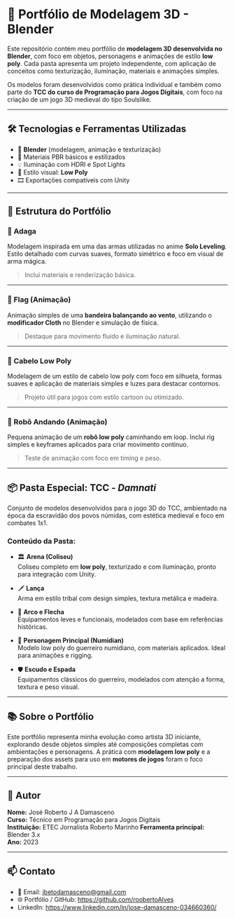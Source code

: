 # 🧱 Portfólio de Modelagem 3D - Blender

Este repositório contém meu portfólio de **modelagem 3D desenvolvida no Blender**, com foco em objetos, personagens e animações de estilo **low poly**. Cada pasta apresenta um projeto independente, com aplicação de conceitos como texturização, iluminação, materiais e animações simples.

Os modelos foram desenvolvidos como prática individual e também como parte do **TCC do curso de Programação para Jogos Digitais**, com foco na criação de um jogo 3D medieval do tipo Soulslike.

---

## 🛠️ Tecnologias e Ferramentas Utilizadas

- 🧊 **Blender** (modelagem, animação e texturização)
- 🎨 Materiais PBR básicos e estilizados
- 💡 Iluminação com HDRI e Spot Lights
- 🧱 Estilo visual: **Low Poly**
- 🎞️ Exportações compatíveis com Unity

---

## 📁 Estrutura do Portfólio

### 🔹 Adaga  
Modelagem inspirada em uma das armas utilizadas no anime **Solo Leveling**. Estilo detalhado com curvas suaves, formato simétrico e foco em visual de arma mágica.  
> Inclui materiais e renderização básica.

---

### 🔹 Flag (Animação)  
Animação simples de uma **bandeira balançando ao vento**, utilizando o **modificador Cloth** no Blender e simulação de física.  
> Destaque para movimento fluido e iluminação natural.

---

### 🔹 Cabelo Low Poly  
Modelagem de um estilo de cabelo low poly com foco em silhueta, formas suaves e aplicação de materiais simples e luzes para destacar contornos.  
> Projeto útil para jogos com estilo cartoon ou otimizado.

---

### 🔹 Robô Andando (Animação)  
Pequena animação de um **robô low poly** caminhando em loop. Inclui rig simples e keyframes aplicados para criar movimento contínuo.  
> Teste de animação com foco em timing e peso.

---

## 📦 Pasta Especial: TCC - *Damnati*

Conjunto de modelos desenvolvidos para o jogo 3D do TCC, ambientado na época da escravidão dos povos númidas, com estética medieval e foco em combates 1x1.

### Conteúdo da Pasta:

- 🏛️ **Arena (Coliseu)**  
  Coliseu completo em **low poly**, texturizado e com iluminação, pronto para integração com Unity.  

- 🗡️ **Lança**  
  Arma em estilo tribal com design simples, textura metálica e madeira.  

- 🏹 **Arco e Flecha**  
  Equipamentos leves e funcionais, modelados com base em referências históricas.  

- 👤 **Personagem Principal (Numidian)**  
  Modelo low poly do guerreiro numidiano, com materiais aplicados. Ideal para animações e rigging.  

- 🛡️ **Escudo e Espada**  
  Equipamentos clássicos do guerreiro, modelados com atenção a forma, textura e peso visual.

---

## 📚 Sobre o Portfólio

Este portfólio representa minha evolução como artista 3D iniciante, explorando desde objetos simples até composições completas com ambientações e personagens. A prática com **modelagem low poly** e a preparação dos assets para uso em **motores de jogos** foram o foco principal deste trabalho.

---

## 👤 Autor

**Nome:** José Roberto J A Damasceno  
**Curso:** Técnico em Programação para Jogos Digitais  
**Instituição:** ETEC Jornalista Roberto Marinho
**Ferramenta principal:** Blender 3.x  
**Ano:** 2023

---

## 📫 Contato

- 📧 Email: jbetodamasceno@gmail.com  
- 🌐 Portfólio / GitHub: https://github.com/roobertoAlves
- LinkedIn: https://www.linkedin.com/in/jose-damasceno-034660360/
